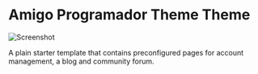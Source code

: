 Amigo Programador Theme Theme
==========

![Screenshot](https://raw.githubusercontent.com/rainlab/vanilla-theme/master/assets/images/theme-preview.png)

A plain starter template that contains preconfigured pages for account management, a blog and community forum.